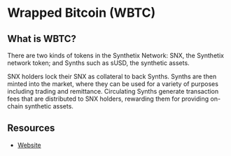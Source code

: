 # Wrapped Bitcoin (WBTC)

## What is WBTC?

There are two kinds of tokens in the Synthetix Network: SNX, the Synthetix network token; and Synths such as sUSD, the synthetic assets.

SNX holders lock their SNX as collateral to back Synths. Synths are then minted into the market, where they can be used for a variety of purposes including trading and remittance. Circulating Synths generate transaction fees that are distributed to SNX holders, rewarding them for providing on-chain synthetic assets.

## Resources

* [Website](https://www.wbtc.network/)


